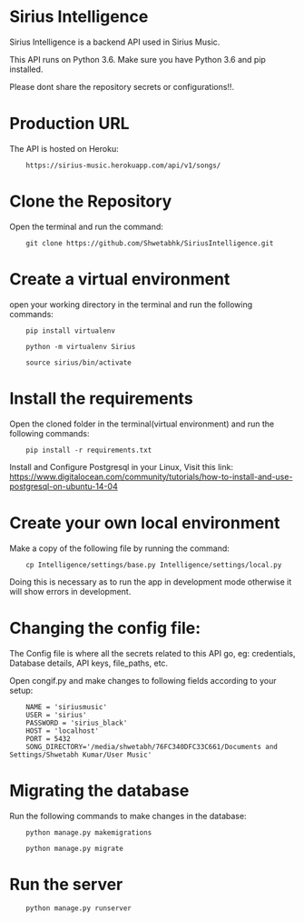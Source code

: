 # Sirius Intelligence

Sirius Intelligence is a backend API used in Sirius Music.

This API runs on Python 3.6. Make sure you have Python 3.6 and pip installed.

Please dont share the repository secrets or configurations!!.

# Production URL

The API is hosted on Heroku:

		https://sirius-music.herokuapp.com/api/v1/songs/

# Clone the Repository

Open the terminal and run the command:

		git clone https://github.com/Shwetabhk/SiriusIntelligence.git

# Create a virtual environment

open your working directory in the terminal and run the following commands:

		pip install virtualenv

		python -m virtualenv Sirius

		source sirius/bin/activate


# Install the requirements

Open the cloned folder in the terminal(virtual environment) and run the following commands:

		pip install -r requirements.txt

Install and Configure Postgresql in your Linux, Visit this link: https://www.digitalocean.com/community/tutorials/how-to-install-and-use-postgresql-on-ubuntu-14-04


# Create your own local environment

Make a copy of the following file by running the command:

		cp Intelligence/settings/base.py Intelligence/settings/local.py

Doing this is necessary as to run the app in development mode otherwise it will show errors in development.


# Changing the config file:

The Config file is where all the secrets related to this API go, eg: credentials, Database details, API keys, file_paths, etc.

Open congif.py and make changes to following fields according to your setup:

		NAME = 'siriusmusic'
		USER = 'sirius'
		PASSWORD = 'sirius_black'
		HOST = 'localhost'
		PORT = 5432
		SONG_DIRECTORY='/media/shwetabh/76FC340DFC33C661/Documents and Settings/Shwetabh Kumar/User Music'

# Migrating the database

Run the following commands to make changes in the database:

		python manage.py makemigrations

		python manage.py migrate


# Run the server

		python manage.py runserver




	
